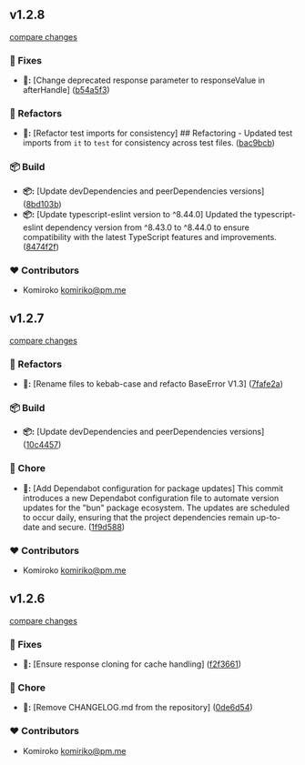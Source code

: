 
## v1.2.8

[compare changes](https://github.com/NowaraJS/elysia-cache/compare/v1.2.7...v1.2.8)

### 🔧 Fixes

- **🔧:** [Change deprecated response parameter to responseValue in afterHandle] ([b54a5f3](https://github.com/NowaraJS/elysia-cache/commit/b54a5f3))

### 🧹 Refactors

- **🧹:** [Refactor test imports for consistency] ## Refactoring - Updated test imports from `it` to `test` for consistency across test files. ([bac9bcb](https://github.com/NowaraJS/elysia-cache/commit/bac9bcb))

### 📦 Build

- **📦:** [Update devDependencies and peerDependencies versions] ([8bd103b](https://github.com/NowaraJS/elysia-cache/commit/8bd103b))
- **📦:** [Update typescript-eslint version to ^8.44.0] Updated the typescript-eslint dependency version from ^8.43.0 to ^8.44.0 to ensure compatibility with the latest TypeScript features and improvements. ([8474f2f](https://github.com/NowaraJS/elysia-cache/commit/8474f2f))

### ❤️ Contributors

- Komiroko <komiriko@pm.me>

## v1.2.7

[compare changes](https://github.com/NowaraJS/elysia-cache/compare/v1.2.6...v1.2.7)

### 🧹 Refactors

- **🧹:** [Rename files to kebab-case and refacto BaseError V1.3] ([7fafe2a](https://github.com/NowaraJS/elysia-cache/commit/7fafe2a))

### 📦 Build

- **📦:** [Update devDependencies and peerDependencies versions] ([10c4457](https://github.com/NowaraJS/elysia-cache/commit/10c4457))

### 🦉 Chore

- **🦉:** [Add Dependabot configuration for package updates] This commit introduces a new Dependabot configuration file to automate version updates for the "bun" package ecosystem. The updates are scheduled to occur daily, ensuring that the project dependencies remain up-to-date and secure. ([1f9d588](https://github.com/NowaraJS/elysia-cache/commit/1f9d588))

### ❤️ Contributors

- Komiroko <komiriko@pm.me>

## v1.2.6

[compare changes](https://github.com/NowaraJS/elysia-cache/compare/v1.2.5...v1.2.6)

### 🔧 Fixes

- **🔧:** [Ensure response cloning for cache handling] ([f2f3661](https://github.com/NowaraJS/elysia-cache/commit/f2f3661))

### 🦉 Chore

- **🦉:** [Remove CHANGELOG.md from the repository] ([0de6d54](https://github.com/NowaraJS/elysia-cache/commit/0de6d54))

### ❤️ Contributors

- Komiroko <komiriko@pm.me>

